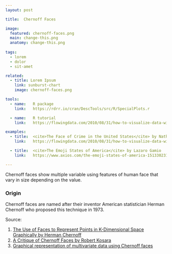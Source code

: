 ```yaml
---
layout: post

title:  Chernoff Faces

image:
  featured: chernoff-faces.png
  main: change-this.png
  anatomy: change-this.png
  
tags:
  - lorem
  - dolor
  - sit-amet

related:
  - title: Lorem Ipsum
    link: sunburst-chart
    image: chernoff-faces.png

tools:
  - name:   R package
    link:   https://rdrr.io/cran/DescTools/src/R/SpecialPlots.r

  - name:   R tutorial
    link:   https://flowingdata.com/2010/08/31/how-to-visualize-data-with-cartoonish-faces/

examples:
  - title:  <cite>The Face of Crime in the United States</cite> by Nathan Yau
    link:   https://flowingdata.com/2010/08/31/how-to-visualize-data-with-cartoonish-faces/#jp-carousel-20488

  - title:  <cite>The Emoji States of America</cite> by Lazaro Gamio
    link:   https://www.axios.com/the-emoji-states-of-america-1513302318-0ca61705-de75-4c8f-8521-5cbab12a45f2.html

---
```


Chernoff faces show multiple variable using features of human face that vary in size depending on the value.

### Origin
Chernoff faces are named after their inventor American statistician Herman Chernoff who proposed this technique in 1973.

Source:
1. [The Use of Faces to Represent Points in K-Dimensional Space Graphically by Herman Chernoff](https://web.archive.org/web/20120415030406/http://www.apprendre-en-ligne.net/mathematica/3.3/chernoff.pdf)
2. [A Critique of Chernoff Faces by Robert Kosara](https://eagereyes.org/criticism/chernoff-faces)
3. [Graphical representation of multivariate data using Chernoff faces](https://www.stata-journal.com/sjpdf.html?articlenum=gr0038)